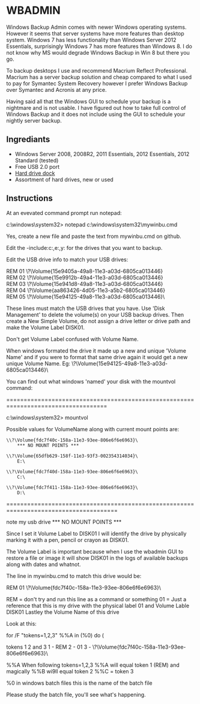 # WBADMIN #
Windows Backup Admin comes with newer Windows operating systems. However it seems that server systems have more features than desktop system. Windows 7 has less functionality than Windows Server 2012 Essentials, surprisingly Windows 7 has more features than Windows 8. I do not know why MS would degrade Windows Backup in Win 8 but there you go.

To backup desktops I use and recommend Macrium Reflect Professional. Macrium has a server backup solution and cheap compared to what I used to pay for Symantec System Recovery however I prefer Windows Backup over Symantec and Acronis at any price.

Having said all that the Windows GUI to schedule your backup is a nightmare and is not usable. I have figured out how to take full control of Windows Backup and it does not include using the GUI to schedule your nightly server backup.

## Ingrediants ##

- Windows Server 2008, 2008R2, 2011 Essentials, 2012 Essentials, 2012 Standard (tested)
- Free USB 2.0 port
- [Hard drive dock](http://www.google.ca/search?q=hard+drive+dock)
- Assortment of hard drives, new or used

## Instructions ##

At an evevated command prompt run notepad:

c:\windows\system32> notepad c:\windows\system32\mywinbu.cmd

Yes, create a new file and paste the text from mywinbu.cmd on github.

Edit the -include:c:,e:,y: for the drives that you want to backup.

Edit the USB drive info to match your USB drives:

REM 01 \\?\Volume{15e9405a-49a8-11e3-a03d-6805ca013446}\
REM 02 \\?\Volume{15e9912b-49a4-11e3-a03d-6805ca013446}\
REM 03 \\?\Volume{15e941d8-49a8-11e3-a03d-6805ca013446}\
REM 04 \\?\Volume{aa863426-4d05-11e3-a5b2-6805ca013446}\
REM 05 \\?\Volume{15e94125-49a8-11e3-a03d-6805ca013446}\

These lines must match the USB drives that you have. Use 'Disk Management' to delete the volume(s) on your USB backup drives. Then create a New Simple Volume, do not assign a drive letter or drive path and make the Volume Label DISK01.

Don't get Volume Label confused with Volume Name.

When windows formated the drive it made up a new and unique 'Volume Name' and if you were to format that same drive again it would get a new unique Volume Name. Eg: \\?\Volume{15e94125-49a8-11e3-a03d-6805ca013446}\

You can find out what windows 'named' your disk with the mountvol command:


===================================================================================

c:\windows\system32> mountvol

Possible values for VolumeName along with current mount points are:

    \\?\Volume{fdc7f40c-158a-11e3-93ee-806e6f6e6963}\
        *** NO MOUNT POINTS ***

    \\?\Volume{65dfb629-158f-11e3-93f3-002354314034}\
        E:\

    \\?\Volume{fdc7f40d-158a-11e3-93ee-806e6f6e6963}\
        C:\

    \\?\Volume{fdc7f411-158a-11e3-93ee-806e6f6e6963}\
        D:\


======================================================================================

note my usb drive *** NO MOUNT POINTS ***

Since I set it Volume Label to DISK01 I will identify the drive by physically marking it with a pen, pencil or crayon as DISK01.

The Volume Label is important because when I use the wbadmin GUI to restore a file or image it will show DISK01 in the logs of available backups along with dates and whatnot.

The line in mywinbu.cmd to match this drive would be:

REM 01 \\?\Volume{fdc7f40c-158a-11e3-93ee-806e6f6e6963}\


REM = don't try and run this line as a command or something
01 = Just a reference that this is my drive with the physical label 01 and Volume Lable DISK01
Lastley the Volume Name of this drive

Look at this:

for /F "tokens=1,2,3" %%A in (%0) do (

tokens 1 2 and 3
1 - REM
2 - 01
3 - \\?\Volume{fdc7f40c-158a-11e3-93ee-806e6f6e6963}\

%%A
When following tokens=1,2,3 %%A will equal token 1 (REM) and magically %%B wi9ll equal token 2 %%C = token 3

%0 in windows batch files this is the name of the batch file

Please study the batch file, you'll see what's happening.
